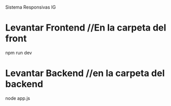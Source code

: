 #
Sistema Responsivas IG

# Levantar Frontend //En la carpeta del front
npm run dev


# Levantar Backend //en la carpeta del backend
node app.js
